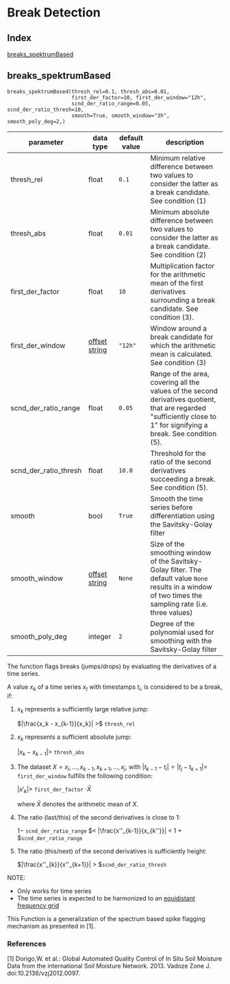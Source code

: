 # Break Detection

## Index
[breaks_spektrumBased](#breaks_spektrumbased)

## breaks_spektrumBased

```                            
breaks_spektrumBased(thresh_rel=0.1, thresh_abs=0.01,
                     first_der_factor=10, first_der_window="12h",
                     scnd_der_ratio_range=0.05, scnd_der_ratio_thresh=10,
                     smooth=True, smooth_window="3h", smooth_poly_deg=2,)
```

| parameter             | data type                                                     | default value | description                                                                                                                                                           |
|-----------------------|---------------------------------------------------------------|---------------|-----------------------------------------------------------------------------------------------------------------------------------------------------------------------|
| thresh_rel            | float                                                         | `0.1`         | Minimum relative difference between two values to consider the latter as a break candidate. See condition (1)                                                         |
| thresh_abs            | float                                                         | `0.01`        | Minimum absolute difference between two values to consider the latter as a break candidate. See condition (2)                                                         |
| first_der_factor      | float                                                         | `10`          | Multiplication factor for the arithmetic mean of the first derivatives surrounding a break candidate. See condition (3).                          |
| first_der_window      | [offset string](docs/ParameterDescriptions.md#offset-strings) | `"12h"`       | Window around a break candidate for which the arithmetic mean is calculated. See condition (3)                                                          |
| scnd_der_ratio_range  | float                                                         | `0.05`        | Range of the area, covering all the values of the second derivatives quotient, that are regarded "sufficiently close to 1" for signifying a break. See condition (5). |
| scnd_der_ratio_thresh | float                                                         | `10.0`        | Threshold for the ratio of the second derivatives succeeding a break. See condition (5).                                                                              |
| smooth                | bool                                                          | `True`        | Smooth the time series before differentiation using the Savitsky-Golay filter                                                                                          |
| smooth_window         | [offset string](docs/ParameterDescriptions.md#offset-strings) | `None`        | Size of the smoothing window of the Savitsky-Golay filter. The default value `None` results in a window of two times the sampling rate (i.e. three values)            |
| smooth_poly_deg       | integer                                                       | `2`           | Degree of the polynomial used for smoothing with the Savitsky-Golay filter                                                                                            |


The function flags breaks (jumps/drops) by evaluating the derivatives of a time series.

A value $`x_k`$ of a time series $`x_t`$ with timestamps $`t_i`$, is considered to be a break, if:

1. $`x_k`$ represents a sufficiently large relative jump:

   $`|\frac{x_k - x_{k-1}}{x_k}| >`$ `thresh_rel`

2. $`x_k`$ represents a sufficient absolute jump:

   $`|x_k - x_{k-1}| >`$ `thresh_abs`

3. The dataset $`X = x_i, ..., x_{k-1}, x_{k+1}, ..., x_j`$, with $`|t_{k-1} - t_i| = |t_j - t_{k+1}| =`$ `first_der_window`
   fulfills the following condition:
   
   $`|x'_k| >`$ `first_der_factor` $` \cdot \bar{X} `$
   
   where $`\bar{X}`$ denotes the arithmetic mean of $`X`$.

4. The ratio (last/this) of the second derivatives is close to 1:

   $` 1 -`$ `scnd_der_ratio_range` $`< |\frac{x''_{k-1}}{x_{k''}}| < 1 + `$`scnd_der_ratio_range`

5. The ratio (this/next) of the second derivatives is sufficiently height:

   $`|\frac{x''_{k}}{x''_{k+1}}| > `$`scnd_der_ratio_thresh`

NOTE:
- Only works for time series
- The time series is expected to be harmonized to an
  [equidistant frequency grid](docs/funcs/TimeSeriesHarmonization.md)


This Function is a generalization of the spectrum based spike flagging
mechanism as presented in [1].

### References
[1] Dorigo,W. et al.: Global Automated Quality Control of In Situ Soil Moisture
    Data from the international Soil Moisture Network. 2013. Vadoze Zone J.
    doi:10.2136/vzj2012.0097.

